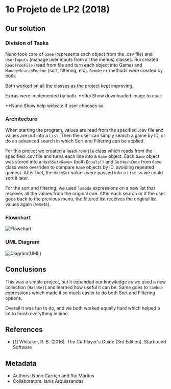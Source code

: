 ﻿# 1o Projeto de LP2 (2018)

## Our solution

### Division of Tasks

Nuno took care of `Game` (represents each object from the .csv file) and `UserInputs` (manage user inputs from all the menus) classes.
Rui created `ReadFromFile` (read from file and turn each object into Game) and `ManageSearchEngine` (sort, filtering, etc).
`Renderer` methods were created by both.

Both worked on all the classes as the project kept improving.

Extras were implemented by both.
**Rui
Show downloaded image to user.

**Nuno
Show help website if user chooses so.

### Architecture

When starting the program, values are read from the specified .csv file and values are put into a `List`.
Then the user can simply search a game by ID, or do an advanced search in which Sort and Filtering can be applied.

For this project we created a `ReadFromFile` class which reads from the specified .csv file and turns each line into a `Game` object.
Each `Game` object was stored into a `HashSet<Game>` (both `Equals()` and `GetHashCode` from `Game` class were overriden to compare `Game` objects by ID, avoiding repeated games).
After that, the `HashSet` values were passed into a `List` so we could sort it later.

For the sort and filtering, we used `lambda` expressions on a new list that receives all the values from the original one.
After each search or if the user goes back to the previous menu, the filtered list receives the original list values again (resets).

### Flowchart

![Flowchart](https://gitlab.com/rui-martins/lp2p1/uploads/39b8a56be11c03c6e57e18a694bb8402/LP2_P1_Flowchart.png)

### UML Diagram

![Diagram(UML)](https://gitlab.com/rui-martins/lp2p1/uploads/b750e25706994b7f25adbd1d03bab1af/LP2_P1_UML.png)

## Conclusions

This was a simple project, but it expanded our knowledge as we used a new collection (`HashSet`) and learned how useful it can be.
Same goes to `lambda` expressions which made it so much easier to do both Sort and Filtering options.

Overall it was fun to do, and we both worked equally hard which helped a lot to finish everything in time.

## References

* <a name="ref1">\[1\]</a> Whitaker, R. B. (2016). The C# Player's Guide (3rd Edition). Starbound Software

## Metadata

* Authors: Nuno Carriço and Rui Martins
* Collaborators: Ianis Arquissandas